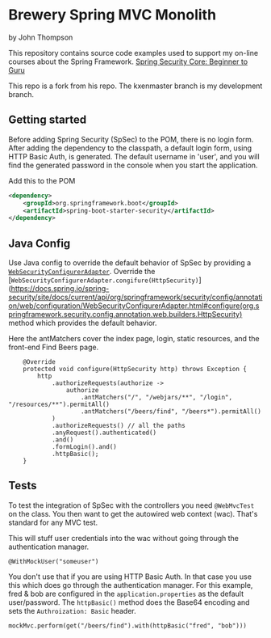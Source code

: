# Brewery Spring MVC Monolith
by John Thompson

This repository contains source code examples used to support my on-line courses about the Spring Framework.
[Spring Security Core: Beginner to Guru](https://www.udemy.com/course/spring-security-core-beginner-to-guru/?referralCode=306F288EB78688C0F3BC)

This repo is a fork from his repo. The kxenmaster branch is my development branch.

## Getting started

Before adding Spring Security (SpSec) to the POM, there is no login form. After adding the dependency to the classpath, a default
login form, using HTTP Basic Auth, is generated. The default username in 'user', and you will find the generated password
in the console when you start the application.

Add this to the POM
```xml
<dependency>
    <groupId>org.springframework.boot</groupId>
    <artifactId>spring-boot-starter-security</artifactId>
</dependency>
```

## Java Config

Use Java config to override the default behavior of SpSec by providing a [`WebSecurityConfigurerAdapter`](https://docs.spring.io/spring-security/site/docs/current/reference/html5/#oauth2login-provide-websecurityconfigureradapter).
Override the [`WebSecurityConfigurerAdapter.congifure(HttpSecurity)`](https://docs.spring.io/spring-security/site/docs/current/api/org/springframework/security/config/annotation/web/configuration/WebSecurityConfigurerAdapter.html#configure(org.springframework.security.config.annotation.web.builders.HttpSecurity) method
which provides the default behavior.

Here the antMatchers cover the index page, login, static resources, and the front-end Find Beers page.

```
    @Override
    protected void configure(HttpSecurity http) throws Exception {
        http
            .authorizeRequests(authorize ->
                authorize
                    .antMatchers("/", "/webjars/**", "/login", "/resources/**").permitAll()
                    .antMatchers("/beers/find", "/beers*").permitAll()
            )
            .authorizeRequests() // all the paths
            .anyRequest().authenticated()
            .and()
            .formLogin().and()
            .httpBasic();
    }
```

## Tests

To test the integration of SpSec with the controllers you need `@WebMvcTest` on the class. You then want to get the autowired
web context (wac). That's standard for any MVC test.

This will stuff user credentials into the wac without going through the authentication manager.
```
@WithMockUser("someuser")
```

You don't use that if you are using HTTP Basic Auth. In that case you use this which does go through the authentication manager.
For this example, fred & bob are configured in the `application.properties` as the default user/password. The `httpBasic()` method
does the Base64 encoding and sets the `Authroization: Basic` header.
```
mockMvc.perform(get("/beers/find").with(httpBasic("fred", "bob")))
```
